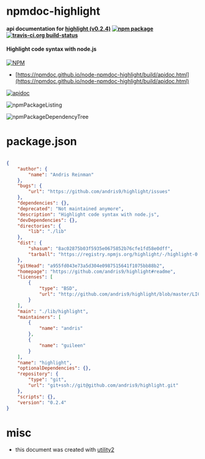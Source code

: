 # npmdoc-highlight

#### api documentation for  [highlight (v0.2.4)](https://github.com/andris9/highlight#readme)  [![npm package](https://img.shields.io/npm/v/npmdoc-highlight.svg?style=flat-square)](https://www.npmjs.org/package/npmdoc-highlight) [![travis-ci.org build-status](https://api.travis-ci.org/npmdoc/node-npmdoc-highlight.svg)](https://travis-ci.org/npmdoc/node-npmdoc-highlight)

#### Highlight code syntax with node.js

[![NPM](https://nodei.co/npm/highlight.png?downloads=true&downloadRank=true&stars=true)](https://www.npmjs.com/package/highlight)

- [https://npmdoc.github.io/node-npmdoc-highlight/build/apidoc.html](https://npmdoc.github.io/node-npmdoc-highlight/build/apidoc.html)

[![apidoc](https://npmdoc.github.io/node-npmdoc-highlight/build/screenCapture.buildCi.browser.%252Ftmp%252Fbuild%252Fapidoc.html.png)](https://npmdoc.github.io/node-npmdoc-highlight/build/apidoc.html)

![npmPackageListing](https://npmdoc.github.io/node-npmdoc-highlight/build/screenCapture.npmPackageListing.svg)

![npmPackageDependencyTree](https://npmdoc.github.io/node-npmdoc-highlight/build/screenCapture.npmPackageDependencyTree.svg)



# package.json

```json

{
    "author": {
        "name": "Andris Reinman"
    },
    "bugs": {
        "url": "https://github.com/andris9/highlight/issues"
    },
    "dependencies": {},
    "deprecated": "Not maintained anymore",
    "description": "Highlight code syntax with node.js",
    "devDependencies": {},
    "directories": {
        "lib": "./lib"
    },
    "dist": {
        "shasum": "8ac02875b03f5935e0675852b76cfe1fd58e0dff",
        "tarball": "https://registry.npmjs.org/highlight/-/highlight-0.2.4.tgz"
    },
    "gitHead": "a955fd043e73a5d304e0987515641f1075bb88b2",
    "homepage": "https://github.com/andris9/highlight#readme",
    "licenses": [
        {
            "type": "BSD",
            "url": "http://github.com/andris9/highlight/blob/master/LICENSE"
        }
    ],
    "main": "./lib/highlight",
    "maintainers": [
        {
            "name": "andris"
        },
        {
            "name": "guileen"
        }
    ],
    "name": "highlight",
    "optionalDependencies": {},
    "repository": {
        "type": "git",
        "url": "git+ssh://git@github.com/andris9/highlight.git"
    },
    "scripts": {},
    "version": "0.2.4"
}
```



# misc
- this document was created with [utility2](https://github.com/kaizhu256/node-utility2)
